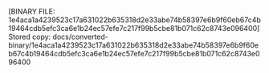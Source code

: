 [BINARY FILE: 1e4aca1a4239523c17a631022b635318d2e33abe74b58397e6b9f60eb67c4b19464cdb5efc3ca6e1b24ec57efe7c217f99b5cbe81b071c62c8743e096400]
Stored copy: docs/converted-binary/1e4aca1a4239523c17a631022b635318d2e33abe74b58397e6b9f60eb67c4b19464cdb5efc3ca6e1b24ec57efe7c217f99b5cbe81b071c62c8743e096400
